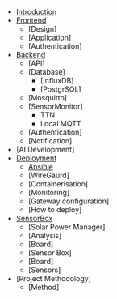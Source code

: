 * [Introduction](introduction.md)
* [Frontend](frontend/README.md)
  * [Design]
  * [Application]
  * [Authentication]
* [Backend](backend/README.md)
  * [API]
  * [Database]
    * [InfluxDB]
    * [PostgrSQL]
  * [Mosquitto]
  * [SensorMonitor]
    * TTN
    * Local MQTT
  * [Authentication]
  * [Notification]
* [AI Development]
* [Deployment](deployment/README.md)
  * [Ansible](deployment/Ansible.md)
  * [WireGaurd]
  * [Containerisation]
  * [Monitoring]
  * [Gateway configuration]
  * [How to deploy]
* [SensorBox](sensorbox/README.md)
  * [Solar Power Manager]
  * [Analysis]
  * [Board]
  * [Sensor Box]
  * [Board]
  * [Sensors]
* [Project Methodology]
  * [Method]
